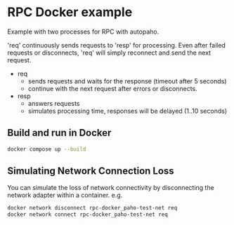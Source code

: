 # RPC Docker example

Example with two processes for RPC with autopaho.

'req' continuously sends requests to 'resp' for processing.
Even after failed requests or disconnects, 'req' will simply reconnect and send the next request.

- req
  - sends requests and waits for the response (timeout after 5 seconds)
  - continue with the next request after errors or disconnects.
- resp
  - answers requests
  - simulates processing time, responses will be delayed (1..10 seconds)

## Build and run in Docker

```bash
docker compose up --build
```

## Simulating Network Connection Loss

You can simulate the loss of network connectivity by disconnecting the network adapter within a container. e.g.

```bash
docker network disconnect rpc-docker_paho-test-net req
docker network connect rpc-docker_paho-test-net req
```
